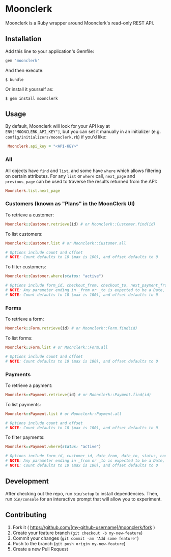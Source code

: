 # Moonclerk

Moonclerk is a Ruby wrapper around Moonclerk's read-only REST API. 

## Installation

Add this line to your application's Gemfile:

```ruby
gem 'moonclerk'
```

And then execute:

    $ bundle

Or install it yourself as:

    $ gem install moonclerk

## Usage

By default, Moonclerk will look for your API key at `ENV["MOONCLERK_API_KEY"]`, but you can set it manually in an initializer (e.g. `config/initializers/moonclerk.rb`) if you'd like:

```ruby
 Moonclerk.api_key = "<API-KEY>"
```

### All

All objects have `find` and `list`, and some have `where` which allows filtering on certain attributes. For any `list` or `where` call, `next_page` and `previous_page` can be used to traverse the results returned from the API:

```ruby
Moonclerk.list.next_page
```

### Customers (known as "Plans" in the MoonClerk UI)

To retrieve a customer:

```ruby
Moonclerk::Customer.retrieve(id) # or Moonclerk::Customer.find(id)
```

To list customers:

```ruby
Moonclerk::Customer.list # or Moonclerk::Customer.all

# Options include count and offset
# NOTE: Count defaults to 10 (max is 100), and offset defaults to 0
```

To filter customers:

```ruby
Moonclerk::Customer.where(status: "active")

# Options include form_id, checkout_from, checkout_to, next_payment_from, next_payment_to, status, count, offset
# NOTE: Any parameter ending in _from or _to is expected to be a Date, Time or DateTime
# NOTE: Count defaults to 10 (max is 100), and offset defaults to 0
```

### Forms

To retrieve a form:

```ruby
Moonclerk::Form.retrieve(id) # or Moonclerk::Form.find(id)
```

To list forms:

```ruby
Moonclerk::Form.list # or Moonclerk::Form.all

# Options include count and offset
# NOTE: Count defaults to 10 (max is 100), and offset defaults to 0
```

### Payments

To retrieve a payment:

```ruby
Moonclerk::Payment.retrieve(id) # or Moonclerk::Payment.find(id)
```

To list payments:

```ruby
Moonclerk::Payment.list # or Moonclerk::Payment.all

# Options include count and offset
# NOTE: Count defaults to 10 (max is 100), and offset defaults to 0
```

To filter payments:

```ruby
Moonclerk::Payment.where(status: "active")

# Options include form_id, customer_id, date_from, date_to, status, count, offset
# NOTE: Any parameter ending in _from or _to is expected to be a Date, Time or DateTime
# NOTE: Count defaults to 10 (max is 100), and offset defaults to 0
```

## Development

After checking out the repo, run `bin/setup` to install dependencies. Then, run `bin/console` for an interactive prompt that will allow you to experiment.

## Contributing

1. Fork it ( https://github.com/[my-github-username]/moonclerk/fork )
2. Create your feature branch (`git checkout -b my-new-feature`)
3. Commit your changes (`git commit -am 'Add some feature'`)
4. Push to the branch (`git push origin my-new-feature`)
5. Create a new Pull Request

